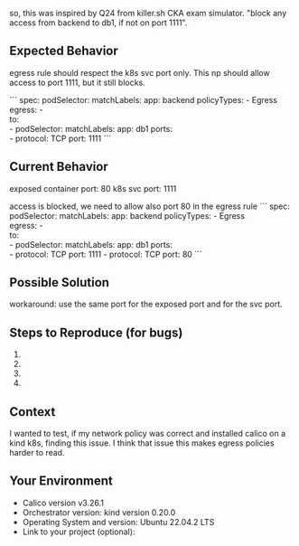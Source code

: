 so, this was inspired by Q24 from killer.sh CKA exam simulator.
"block any access from backend to db1, if not on port 1111".


## Expected Behavior
egress rule should respect the k8s svc port only. 
This np should allow access to port 1111, but it still blocks.

´´´
spec:
  podSelector:
    matchLabels:
      app: backend
  policyTypes:
    - Egress                   
  egress:
    -                           
      to:                          
      - podSelector:
          matchLabels:
            app: db1
      ports:                        
      - protocol: TCP
        port: 1111
´´´


## Current Behavior
exposed container port: 80
k8s svc port: 1111

access is blocked, we need to allow also port 80 in the egress rule
´´´
spec:
  podSelector:
    matchLabels:
      app: backend
  policyTypes:
    - Egress                   
  egress:
    -                           
      to:                          
      - podSelector:
          matchLabels:
            app: db1
      ports:                        
      - protocol: TCP
        port: 1111
      - protocol: TCP
        port: 80
´´´



## Possible Solution
workaround: use the same port for the exposed port and for the svc port.

## Steps to Reproduce (for bugs)
1.
2.
3.
4.

## Context 
I wanted to test, if my network policy was correct and installed calico on a kind k8s,
finding this issue. I think that issue this makes egress policies harder to read.


## Your Environment
* Calico version v3.26.1
* Orchestrator version: kind version 0.20.0
* Operating System and version: Ubuntu 22.04.2 LTS
* Link to your project (optional):
